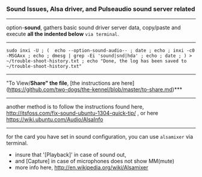 ### Sound Issues, Alsa driver, and Pulseaudio sound server related
***
option-**sound**, gathers basic sound driver server data, copy/paste and execute **all the indented below** `via terminal`.
***
`
sudo inxi -U ;
( 
  echo --option-sound-audio-- ;
  date ;
  echo ;
  inxi -c0 -MSGAxx ;
  echo ;
  dmesg | grep -Ei 'sound|snd|hda' ;
  echo ;
  date ;
) > ~/trouble-shoot-history.txt ;
 echo "Done, the log has been saved to ~/trouble-shoot-history.txt" 
 `
***
"To View/**Share" the file**, [the instructions are here] (https://github.com/two-dogs/the-kennel/blob/master/to-share.md)***
***
another method is to follow the instructions found here, http://itsfoss.com/fix-sound-ubuntu-1304-quick-tip/ , or here https://wiki.ubuntu.com/Audio/AlsaInfo
***
for the card you have set in sound configuration, you can use `alsamixer` via terminal.

* insure that '[Playback]' in case of sound out,
* and [Capture] in case of microphones does not show MM(mute)
* more info here, http://en.wikipedia.org/wiki/Alsamixer
